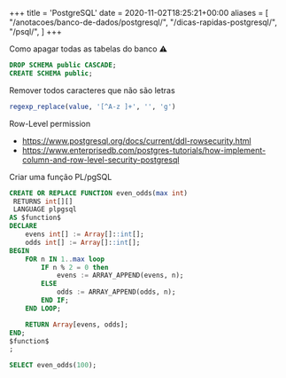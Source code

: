 +++
title = 'PostgreSQL'
date = 2020-11-02T18:25:21+00:00
aliases = [
    "/anotacoes/banco-de-dados/postgresql/",
    "/dicas-rapidas-postgresql/",
    "/psql/",
]
+++


Como apagar todas as tabelas do banco :warning:
```sql
DROP SCHEMA public CASCADE;
CREATE SCHEMA public;
```


Remover todos caracteres que não são letras
```sql
regexp_replace(value, '[^A-z ]+', '', 'g')
```


Row-Level permission
- https://www.postgresql.org/docs/current/ddl-rowsecurity.html
- https://www.enterprisedb.com/postgres-tutorials/how-implement-column-and-row-level-security-postgresql


Criar uma função PL/pgSQL
```sql
CREATE OR REPLACE FUNCTION even_odds(max int)
 RETURNS int[][]
 LANGUAGE plpgsql
AS $function$
DECLARE
    evens int[] := Array[]::int[];
    odds int[] := Array[]::int[];
BEGIN
    FOR n IN 1..max loop
        IF n % 2 = 0 then
            evens := ARRAY_APPEND(evens, n);
        ELSE
            odds := ARRAY_APPEND(odds, n);
        END IF;
    END LOOP;

    RETURN Array[evens, odds];
END;
$function$
;

SELECT even_odds(100);
